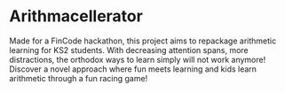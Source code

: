 # Arithmacellerator
Made for a FinCode hackathon, this project aims to repackage arithmetic learning for KS2 students. With decreasing attention spans, more distractions, the orthodox ways to learn simply will not work anymore! Discover a novel approach where fun meets learning and kids learn arithmetic through a fun racing game!
